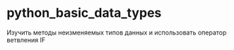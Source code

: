 # python_basic_data_types
Изучить методы неизменяемых типов данных и использовать оператор ветвления IF
